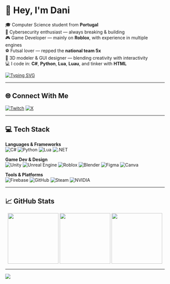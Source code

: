 # 👋 Hey, I'm Dani

🎓 Computer Science student from **Portugal**  
🔐 Cybersecurity enthusiast — always breaking & building  
🎮 Game Developer — mainly on **Roblox**, with experience in multiple engines  
⚽ Futsal lover — repped the **national team 5x**  
🎨 3D modeler & GUI designer — blending creativity with interactivity  
💻 I code in: **C#**, **Python**, **Lua**, **Luau**, and tinker with **HTML**

[![Typing SVG](https://readme-typing-svg.herokuapp.com?font=Fredoka&pause=1000&color=F70000&width=435&lines=Welcome+to+my+profile;Roblox+Developer+1M%2B+Visits+Across+Platform;CyberSecurity+Secret+Agent)](https://git.io/typing-svg)

---

## 🌐 Connect With Me

[![Twitch](https://img.shields.io/badge/Twitch-%239146FF.svg?style=for-the-badge&logo=twitch&logoColor=white)](https://www.twitch.tv/dev_danixx)
[![X](https://img.shields.io/badge/X-black.svg?style=for-the-badge&logo=x&logoColor=white)](https://x.com/Dev_Danixx)

---

## 💻 Tech Stack

**Languages & Frameworks**  
![C#](https://img.shields.io/badge/C%23-%23239120.svg?style=flat&logo=csharp&logoColor=white)
![Python](https://img.shields.io/badge/Python-%233670A0.svg?style=flat&logo=python&logoColor=ffdd54)
![Lua](https://img.shields.io/badge/Lua-%232C2D72.svg?style=flat&logo=lua&logoColor=white)
![.NET](https://img.shields.io/badge/.NET-5C2D91?style=flat&logo=dotnet&logoColor=white)

**Game Dev & Design**  
![Unity](https://img.shields.io/badge/Unity-%23000000.svg?style=flat&logo=unity&logoColor=white)
![Unreal Engine](https://img.shields.io/badge/Unreal-%23313131.svg?style=flat&logo=unrealengine&logoColor=white)
![Roblox](https://img.shields.io/badge/Roblox-black?style=flat&logo=roblox&logoColor=white)
![Blender](https://img.shields.io/badge/Blender-%23F5792A.svg?style=flat&logo=blender&logoColor=white)
![Figma](https://img.shields.io/badge/Figma-%23F24E1E.svg?style=flat&logo=figma&logoColor=white)
![Canva](https://img.shields.io/badge/Canva-%2300C4CC.svg?style=flat&logo=Canva&logoColor=white)

**Tools & Platforms**  
![Firebase](https://img.shields.io/badge/Firebase-%23039BE5.svg?style=flat&logo=firebase&logoColor=white)
![GitHub](https://img.shields.io/badge/GitHub-%23121011.svg?style=flat&logo=github&logoColor=white)
![Steam](https://img.shields.io/badge/Steam-%23000000.svg?style=flat&logo=steam&logoColor=white)
![NVIDIA](https://img.shields.io/badge/NVIDIA-%2376B900.svg?style=flat&logo=nvidia&logoColor=white)

---

## 📈 GitHub Stats

<div align="center">
  <img src="https://github-readme-stats.vercel.app/api?username=danixxficial&theme=dark&show_icons=true&hide_border=false&include_all_commits=true" height="160"/>
  <img src="https://nirzak-streak-stats.vercel.app/?user=danixxficial&theme=dark&hide_border=false" height="160"/>
  <img src="https://github-readme-stats.vercel.app/api/top-langs/?username=danixxficial&theme=dark&hide_border=false&layout=compact" height="160"/>
</div>

---

[![](https://visitcount.itsvg.in/api?id=danixxficial&icon=0&color=0)](https://visitcount.itsvg.in)

